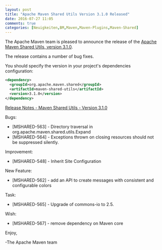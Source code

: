 ```yaml
---
layout: post
title: "Apache Maven Shared Utils Version 3.1.0 Released"
date: 2016-07-27 11:05
comments: true
categories: [Neuigkeiten,BM,Maven,Maven-Plugins,Maven-Shared]
---
```

The Apache Maven team is pleased to announce the release of the [Apache
Maven Shared Utils, version 3.1.0](https://maven.apache.org/shared/maven-shared-utils/).

The release contains a number of bug fixes.

You should specify the version in your project's dependencies configuration:

``` xml
<dependency>
  <groupId>org.apache.maven.shared</groupId>
  <artifactId>maven-shared-utils</artifactId>
  <version>3.1.0</version>
</dependency>
```

<!-- more -->

[Release Notes - Maven Shared Utils - Version 3.1.0](https://issues.apache.org/jira/secure/ReleaseNote.jspa?projectId=12317922&version=12335944)


Bugs:

 * [MSHARED-563] - Directory traversal in org.apache.maven.shared.utils.Expand
 * [MSHARED-564] - Exceptions thrown on closing resources should not be suppressed silently.

Improvement:

 * [MSHARED-548] - Inherit Site Configuration

New Feature:

 * [MSHARED-562] - add an API to create messages with consistent and configurable colors

Task:

 * [MSHARED-565] - Upgrade of commons-io to 2.5.

Wish:

 * [MSHARED-567] - remove dependency on Maven core

Enjoy,

-The Apache Maven team

